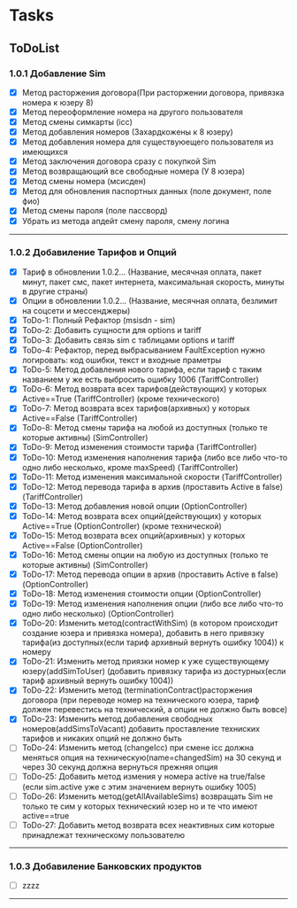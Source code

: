 # Tasks
## ToDoList
### 1.0.1 Добавление Sim
- [x] Метод расторжения договора(При расторжении договора, привязка номера к юзеру 8)
- [x] Метод переоформление номера на другого пользователя
- [x] Метод смены симкарты (icc)
- [x] Метод добавления номеров (Захардкожены к 8 юзеру)
- [x] Метод добавления номера для существуюещего пользователя из имеющихся
- [x] Метод заключения договора сразу с покупкой Sim
- [x] Метод возвращающий все свободные номера (У 8 юзера)
- [x] Метод смены номера (мсисден)
- [x] Метод для обновления паспортных данных (поле документ, поле фио)
- [x] Метод смены пароля (поле пассворд)
- [x] Убрать из метода апдейт смену пароля, смену логина
---------------------------------
### 1.0.2 Добавиление Тарифов и Опций
- [x] Тариф в обновлении 1.0.2... (Название, месячная оплата, пакет минут, пакет смс, пакет интернета, максимальная скорость, минуты в другие страны)
- [x] Опции в обновлении 1.0.2... (Название, месячная оплата, безлимит на соцсети и мессенджеры)
- [x] ToDo-1: Полный Рефактор (msisdn - sim)
- [x] ToDo-2: Добавить сущности для options и tariff
- [x] ToDo-3: Добавить связь sim с таблицами options и tariff
- [x] ToDo-4: Рефактор, перед выбрасыванием FaultException нужно логировать: код ошибки, текст и входные праметры
- [x] ToDo-5: Метод добавления нового тарифа, если тариф с таким названием у же есть выбросить ошибку 1006 (TariffController)
- [x] ToDo-6: Метод возврата всех тарифов(действующих) у которых Active==True (TariffController) (кроме технического)
- [x] ToDo-7: Метод возврата всех тарифов(архивных) у которых Active==False (TariffController)
- [x] ToDo-8: Метод смены тарифа на любой из доступных (только те которые активны) (SimController)
- [x] ToDo-9: Метод изменения стоимости тарифа (TariffController)
- [x] ToDo-10: Метод изменения наполнения тарифа (либо все либо что-то одно либо несколько, кроме maxSpeed) (TariffController)
- [x] ToDo-11: Метод изменения максимальной скорости (TariffController)
- [x] ToDo-12: Метод перевода тарифа в архив (проставить Active в false) (TariffController)
- [x] ToDo-13: Метод добавления новой опции (OptionController)
- [x] ToDo-14: Метод возврата всех опций(действующих) у которых Active==True (OptionController) (кроме технической)
- [x] ToDo-15: Метод возврата всех опций(архивных) у которых Active==False (OptionController)
- [x] ToDo-16: Метод смены опции на любую из доступных (только те которые активны) (SimController)
- [x] ToDo-17: Метод перевода опции в архив (проставить Active в false) (OptionController)
- [x] ToDo-18: Метод изменения стоимости опции (OptionController)
- [x] ToDo-19: Метод изменения наполнения опции (либо все либо что-то одно либо несколько) (OptionController)
- [x] ToDo-20: Изменить метод(contractWithSim) (в котором происходит создание юзера и привязка номера), добавить в него привязку тарифа(из доступных(если тариф архивный вернуть ошибку 1004)) к номеру
- [x] ToDo-21: Изменить метод приязки номер к уже существующему юзеру(addSimToUser) (добавить привязку тарифа из достурных(если тариф архивный вернуть ошибку 1004))
- [x] ToDo-22: Изменить метод (terminationContract)расторжения договора (при переводе номер на технического юзера, тариф должен перевестись на технический, а опции не должно быть вовсе)
- [x] ToDo-23: Изменить метод добавления свободных номеров(addSimsToVacant) добавить проставление техниских тарифов и никаких опций не должно быть
- [ ] ToDo-24: Изменить метод (changeIcc) при смене icc должна меняться опция на техническую(name=changedSim) на 30 секунд и через 30 секунд должна вернуться прежняя опция
- [ ] ToDo-25: Добавить метод измения у номера active на true/false (если sim.active уже с этим значением вернуть ошибку 1005)
- [ ] ToDo-26: Изменить метод(getAllAvailableSims) возвращать Sim не только те сим у которых технический юзер но и те что имеют active==true
- [ ] ToDo-27: Добавить метод возврата всех неактивных сим которые принадлежат техническому пользователю
---------------------------------
### 1.0.3 Добавиление Банковских продуктов
- [ ] zzzz
---------------------------------
